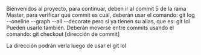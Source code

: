 Bienvenidos al proyecto, para continuar, deben ir al commit 5 de la rama Master, para verificar qué commit es cuál,
deberán usar el comando: 
git log --oneline --graph --all --decorate
pero si ya tienen su alias, que es:
git lol 
Pueden usarlo también.
Deberán moverse entre commits usando el comando:
git checkout [dirección de commit]

La dirección podrán verla luego de usar el git lol